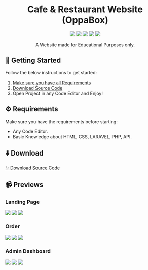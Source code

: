 <div id="header" align="center">
   <h1>
    Cafe & Restaurant Website (OppaBox)
  </h1>
   <img src="https://img.shields.io/badge/Laravel-FF2D20?style=for-the-badge&logo=laravel&logoColor=white"/>
   <img src="https://img.shields.io/badge/javascript-%23323330.svg?style=for-the-badge&logo=javascript&logoColor=%23F7DF1E" />
   <img src="https://img.shields.io/badge/html5-%23E34F26.svg?style=for-the-badge&logo=html5&logoColor=white" />
   <img src="https://img.shields.io/badge/css3-%231572B6.svg?style=for-the-badge&logo=css3&logoColor=white" />
   <img src="https://img.shields.io/badge/bootstrap-%238511FA.svg?style=for-the-badge&logo=bootstrap&logoColor=white" />
   
A Website made for Educational Purposes only.
</div>

## 🤔 Getting Started

Follow the below instructions to get started:

1. [Make sure you have all Requirements](#requirements)
2. [Download Source Code](#download)
3. Open Project in any Code Editor and Enjoy!

## ⚙️ Requirements

Make sure you have the requirements before starting:

- Any Code Editor.
- Basic Knowledge about HTML, CSS, LARAVEL, PHP, API.

## ⬇️ Download

[:sparkles: Download Source Code](https://github.com/raxelf/Cafe-Resto-Website/archive/refs/heads/main.zip)

## 📹 Previews

<div id="previews">
    <h3>
      Landing Page
   </h3>
    <img src="https://i.imgur.com/aOEYOj0.png" />
    <img src="https://i.imgur.com/k9YgeTy.png" />
    <img src="https://i.imgur.com/GQ38dvf.png" />

<h3>
  Order
</h3>
    <img src="https://i.imgur.com/7Y5bbue.png" />
    <img src="https://i.imgur.com/wUk4DxY.png" />
    <img src="https://i.imgur.com/Zl9GLDE.png" />
    
<h3>
    Admin Dashboard
</h3>
<img src="https://i.imgur.com/kmNzfDu.png" />
<img src="https://i.imgur.com/AQqORY4.png" />
<img src="https://i.imgur.com/rmFUBDV.png" />
</div>

